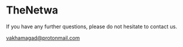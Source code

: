 # TheNetwa

If you have any further questions, please do not hesitate to contact us.

<vakhamagad@protonmail.com>
